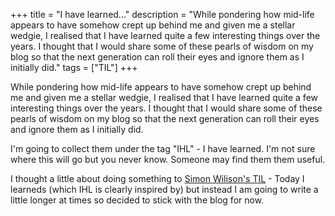 +++
title = "I have learned..."
description = "While pondering how mid-life appears to have somehow crept up behind me and given me a stellar wedgie, I realised that I have learned quite a few interesting things over the years. I thought that I would share some of these pearls of wisdom on my blog so that the next generation can roll their eyes and ignore them as I initially did."
tags = ["TIL"]
+++

While pondering how mid-life appears to have somehow crept up behind me and given me a stellar wedgie, I realised that I have learned quite a few interesting things over the years. I thought that I would share some of these pearls of wisdom on my blog so that the next generation can roll their eyes and ignore them as I initially did.

I'm going to collect them under the tag "IHL" - I have learned. I'm not sure where this will go but you never know. Someone may find them them useful.

I thought a little about doing something to [Simon Wilison's TIL](https://simonwillison.net/2020/Apr/20/self-rewriting-readme/) - Today I learneds (which IHL is clearly inspired by) but instead I am going to write a little longer at times so decided to stick with the blog for now.





